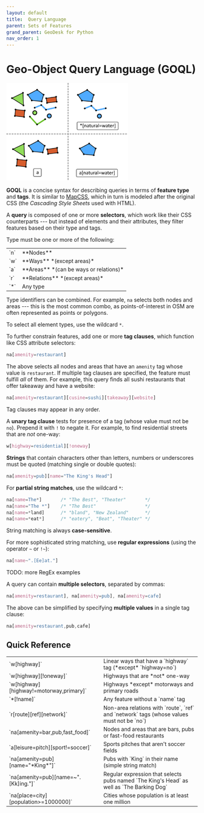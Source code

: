 ```yaml
---
layout: default
title:  Query Language
parent: Sets of Features
grand_parent: GeoDesk for Python
nav_order: 1
---
```


# Geo-Object Query Language (GOQL)

<img class="float" src="/img/query-type-tags.png" width=320>

**GOQL** is a concise syntax for describing queries in terms of **feature type** and **tags**. It is similar to [MapCSS](https://wiki.openstreetmap.org/wiki/MapCSS/0.2), which in turn is modeled after the original CSS (the *Cascading Style Sheets* used with HTML).

A **query** is composed of one or more **selectors**, which work like their CSS counterparts --- but instead of elements and their attributes, they filter features based on their type and tags.

Type must be one or more of the following:

<table>
<tr>
  <td markdown="1">
`n`
  </td>
  <td markdown="1">
**Nodes**
  </td>
</tr>
<tr>
  <td markdown="1">
`w`
  </td>
  <td markdown="1">
**Ways** *(except areas)*
  </td>
</tr>
<tr>
  <td markdown="1">
`a`
  </td>
  <td markdown="1">
**Areas** *(can be ways or relations)*
  </td>
</tr>
<tr>
  <td markdown="1">
`r`
  </td>
  <td markdown="1">
**Relations** *(except areas)*
  </td>
</tr>
<!--
<tr>
  <td markdown="1">
`w+`
  </td>
  <td markdown="1">
Ways (including areas)
  </td>
</tr>
<tr>
  <td markdown="1">
`r+`
  </td>
  <td markdown="1">
Relations (including areas)
  </td>
</tr>
-->
<tr>
  <td markdown="1">
`*`
  </td>
  <td markdown="1">
Any type
  </td>
</tr>
</table>

Type identifiers can be combined. For example, `na` selects both nodes and areas --- this is the most common combo, as points-of-interest in OSM are often represented as points or polygons.

To select all element types, use the wildcard `*`.

To further constrain features, add one or more **tag clauses**, which function like CSS attribute selectors:

```css
na[amenity=restaurant]
```

The above selects all nodes and areas that have an `amenity` tag whose value is `restaurant`. If multiple tag clauses are specified, the feature must fulfill *all* of
them. For example, this query finds all sushi restaurants that offer takeaway and have a website:

```css
na[amenity=restaurant][cusine=sushi][takeaway][website]
```

Tag clauses may appear in any order.

A **unary tag clause** tests for presence of a tag (whose value must not be `no`). Prepend it with `!` to negate it. For example, to find residential streets that are *not* one-way:

```css
w[highway=residential][!oneway]
```

**Strings** that contain characters other than letters, numbers or underscores must be quoted (matching single or double quotes):

```css
na[amenity=pub][name="The King's Head"]
```

For **partial string matches**, use the wildcard `*`:

```css
na[name=The*]       /* "The Best", "Theater"       */
na[name="The *"]    /* "The Best"                  */
na[name=*land]      /* "bland", "New Zealand"      */
na[name=*eat*]      /* "eatery", "Beat", "Theater" */
```

String matching is always **case-sensitive**.

For more sophisticated string matching, use **regular expressions** (using the operator `~` or `!~`):

```css
na[name~".[Ee]at."]
```

TODO: more RegEx examples


A query can contain **multiple selectors**, separated by commas:

```css
na[amenity=restaurant], na[amenity=pub], na[amenity=cafe]
```

The above can be simplified by specifying **multiple values** in a single tag clause:

```css
na[amenity=restaurant,pub,cafe]
```


## Quick Reference

<table>
<tr>
  <td markdown="1">
`w[highway]`
  </td>
  <td markdown="1">
Linear ways that have a `highway` tag (*except* `highway=no`)
  </td>
</tr>
<tr>
  <td markdown="1">
`w[highway][!oneway]`
  </td>
  <td markdown="1">
Highways that are *not* one-way
  </td>
</tr>
<tr>
  <td markdown="1">
`w[highway][highway!=motorway,primary]`
  </td>
  <td markdown="1">
Highways *except* motorways and primary roads
  </td>
</tr>
<tr>
  <td markdown="1">
`*[!name]`
  </td>
<td markdown="1">
Any feature without a `name` tag
  </td>
</tr>
<tr>
  <td markdown="1">
`r[route][ref][network]`
  </td>
<td markdown="1">
Non-area relations with `route`, `ref` and `network` tags (whose values must not
be `no`)
  </td>
</tr>
<tr>
  <td markdown="1">
`na[amenity=bar,pub,fast_food]`
  </td>
<td markdown="1">
Nodes and areas that are bars, pubs or fast-food restaurants
  </td>
</tr>
<tr>
  <td markdown="1">
`a[leisure=pitch][sport!=soccer]`
  </td>
<td markdown="1">
Sports pitches that aren't soccer fields
  </td>
</tr>
<tr>
  <td markdown="1">
`na[amenity=pub][name="*King*"]`
  </td>
<td markdown="1">
Pubs with `King` in their name (simple string match)
  </td>
</tr>
<tr>
  <td markdown="1">
`na[amenity=pub][name=~".[Kk]ing."]`
  </td>
<td markdown="1">
Regular expression that selects pubs named `The King's Head` as well as `The Barking Dog`
  </td>
</tr>
<tr>
  <td markdown="1">
`na[place=city][population>=1000000]`
  </td>
<td markdown="1">
Cities whose population is at least one million
  </td>
</tr>

</table>
